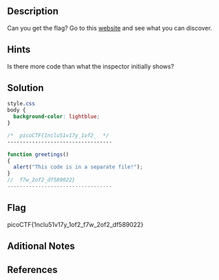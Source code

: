 ## Description
Can you get the flag? Go to this [website](http://saturn.picoctf.net:54554/) and see what you can discover.

## Hints
Is there more code than what the inspector initially shows?

## Solution


```css
style.css
body {
  background-color: lightblue;
}

/*  picoCTF{1nclu51v17y_1of2_  */
----------------------------------
```
```js
function greetings()
{
  alert("This code is in a separate file!");
}
//  f7w_2of2_df589022}
----------------------------------
```
## Flag
picoCTF{1nclu51v17y_1of2_f7w_2of2_df589022}
## Aditional Notes

## References
